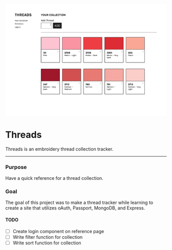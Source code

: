![Threads preview](./threads.gif)

# Threads

Threads is an embroidery thread collection tracker.

---

### Purpose

Have a quick reference for a thread collection.

### Goal

The goal of this project was to make a thread tracker while learning to create a site that utilizes oAuth, Passport, MongoDB, and Express.

#### TODO

- [ ] Create login component on reference page
- [ ] Write filter function for collection
- [ ] Write sort function for collection
